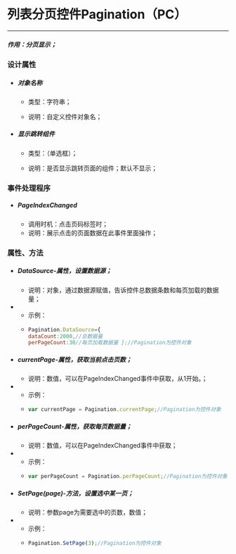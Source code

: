 # 列表分页控件Pagination（PC）

---

##### 作用：分页显示；

### 设计属性

* ##### 对象名称

  * 类型：字符串；

  * 说明：自定义控件对象名；
* ##### 显示跳转组件

  * 类型：（单选框）；

  * 说明：是否显示跳转页面的组件；默认不显示；

### 事件处理程序

* ##### PageIndexChanged

  * 调用时机：点击页码标签时；
  * 说明：展示点击的页面数据在此事件里面操作；

### 属性、方法

* ##### DataSource-属性，设置数据源；

  * 说明：对象，通过数据源赋值，告诉控件总数据条数和每页加载的数据量；
* * 示例：
  * ```js
    Pagination.DataSource={
    dataCount:2000,//总数据量
    perPageCount:30//每页加载数据量 };//Pagination为控件对象
    ```
* ##### currentPage-属性，获取当前点击页数；

  * 说明：数值，可以在PageIndexChanged事件中获取，从1开始。；
* * 示例：
  * ```js
    var currentPage = Pagination.currentPage;//Pagination为控件对象
    ```
* ##### perPageCount-属性，获取每页数据量；

  * 说明：数值，可以在PageIndexChanged事件中获取；
* * 示例：
  * ```js
    var perPageCount = Pagination.perPageCount;//Pagination为控件对象
    ```

* ##### SetPage\(page\)-方法，设置选中某一页；

  * 说明：参数page为需要选中的页数，数值；
* * 示例：
  * ```js
    Pagination.SetPage(3);//Pagination为控件对象
    ```

##### 



